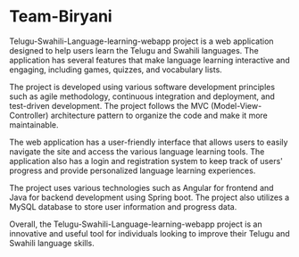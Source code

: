 # Team-Biryani
Telugu-Swahili-Language-learning-webapp project is a web application designed to help users learn the Telugu and Swahili languages. The application has several features that make language learning interactive and engaging, including games, quizzes, and vocabulary lists.

The project is developed using various software development principles such as agile methodology, continuous integration and deployment, and test-driven development. The project follows the MVC (Model-View-Controller) architecture pattern to organize the code and make it more maintainable.

The web application has a user-friendly interface that allows users to easily navigate the site and access the various language learning tools. The application also has a login and registration system to keep track of users' progress and provide personalized language learning experiences.

The project uses various technologies such as Angular for frontend and Java for backend development using Spring boot. The project also utilizes a MySQL database to store user information and progress data.

Overall, the Telugu-Swahili-Language-learning-webapp project is an innovative and useful tool for individuals looking to improve their Telugu and Swahili language skills.
